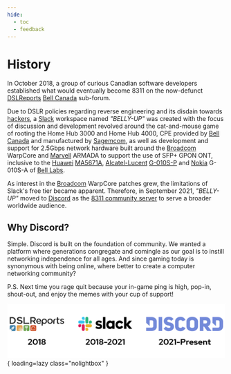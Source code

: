```yaml
---
hide:
  - toc
  - feedback
---
```


# History

In October 2018, a group of curious Canadian software developers established what would eventually become 8311 on the
now-defunct [DSLReports]  [Bell Canada] sub-forum.

Due to DSLR policies regarding reverse engineering and its disdain towards [hackers], a [Slack] workspace named
*"BELLY-UP"* was created with the focus of discussion and development revolved around the cat-and-mouse game of rooting
the Home Hub 3000 and Home Hub 4000, CPE provided by [Bell Canada] and manufactured by [Sagemcom], as well as
development and support for 2.5Gbps network hardware built around the [Broadcom] WarpCore and [Marvell] ARMADA to
support the use of SFP+ GPON ONT, inclusive to the [Huawei]  [MA5671A], [Alcatel-Lucent]  [G-010S-P] and [Nokia]
G-010S-A of [Bell Labs].

As interest in the [Broadcom] WarpCore patches grew, the limitations of Slack's free tier became apparent.
Therefore, in September 2021, *"BELLY-UP"* moved to [Discord] as the [8311 community server] to serve a broader
worldwide audience.

  [DSLReports]: https://web.archive.org/web/20250000000000*/https://www.dslreports.com
  [Bell Canada]: https://en.wikipedia.org/wiki/Bell_Canada
  [hackers]: https://en.wikipedia.org/wiki/Hacker
  [Slack]: https://en.wikipedia.org/wiki/Slack_Technologies
  [Sagemcom]: https://fr.wikipedia.org/wiki/Sagemcom
  [Broadcom]: https://en.wikipedia.org/wiki/Broadcom
  [Marvell]: https://en.wikipedia.org/wiki/Marvell_Technology
  [Huawei]: https://en.wikipedia.org/wiki/Huawei
  [MA5671A]: ../gpon/ont/source-photonics/sps-34-24t-hp-tdfo.md
  [Alcatel-Lucent]: https://en.wikipedia.org/wiki/Alcatel-Lucent
  [G-010S-P]: ../gpon/ont/source-photonics/sps-34-24t-hp-tdfo.md
  [Nokia]: https://en.wikipedia.org/wiki/Nokia
  [Bell Labs]: https://en.wikipedia.org/wiki/Bell_Labs
  [Discord]: https://en.wikipedia.org/wiki/Discord
  [8311 community server]: https://discord.com/servers/8311-886329492438671420

## Why Discord?

Simple. Discord is built on the foundation of community. We wanted a platform where generations congregate and comingle
as our goal is to instill networking independence for all ages. And since gaming today is synonymous with being online,
where better to create a computer networking community?

P.S. Next time you rage quit because your in-game ping is high, pop-in, shout-out, and enjoy the memes with your cup of
support!

![Timeline](../assets/images/history.webp){ loading=lazy class="nolightbox" }
